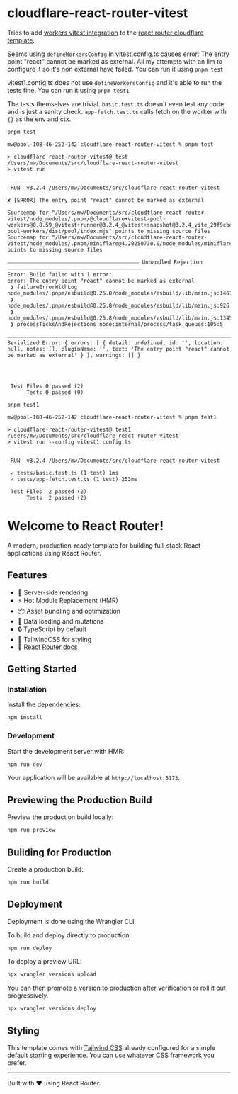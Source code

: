# cloudflare-react-router-vitest

Tries to add [workers vitest integration](https://developers.cloudflare.com/workers/testing/vitest-integration/) to the [react router cloudflare template](https://developers.cloudflare.com/workers/framework-guides/web-apps/react-router/).

Seems using `defineWorkersConfig` in vitest.config.ts causes error: The entry point "react" cannot be marked as external. All my attempts with an llm to configure it so it's non external have failed. You can run it using `pnpm test`

vitest1.config.ts does not use `defineWorkersConfig` and it's able to run the tests fine. You can run it using `pnpm test1`

The tests themselves are trivial. `basic.test.ts` doesn't even test any code and is just a sanity check. `app-fetch.test.ts` calls fetch on the worker with `{}` as the env and ctx.

```
pnpm test

mw@pool-108-46-252-142 cloudflare-react-router-vitest % pnpm test

> cloudflare-react-router-vitest@ test /Users/mw/Documents/src/cloudflare-react-router-vitest
> vitest run


 RUN  v3.2.4 /Users/mw/Documents/src/cloudflare-react-router-vitest

✘ [ERROR] The entry point "react" cannot be marked as external

Sourcemap for "/Users/mw/Documents/src/cloudflare-react-router-vitest/node_modules/.pnpm/@cloudflare+vitest-pool-workers@0.8.59_@vitest+runner@3.2.4_@vitest+snapshot@3.2.4_vite_29f9cbd058e57d453ac1718407aaef54/node_modules/@cloudflare/vitest-pool-workers/dist/pool/index.mjs" points to missing source files
Sourcemap for "/Users/mw/Documents/src/cloudflare-react-router-vitest/node_modules/.pnpm/miniflare@4.20250730.0/node_modules/miniflare/dist/src/index.js" points to missing source files

⎯⎯⎯⎯⎯⎯⎯⎯⎯⎯⎯⎯⎯⎯⎯⎯⎯⎯⎯⎯⎯⎯⎯⎯⎯⎯⎯⎯⎯⎯⎯⎯⎯⎯⎯⎯⎯⎯⎯⎯⎯⎯⎯⎯⎯⎯⎯⎯⎯⎯ Unhandled Rejection ⎯⎯⎯⎯⎯⎯⎯⎯⎯⎯⎯⎯⎯⎯⎯⎯⎯⎯⎯⎯⎯⎯⎯⎯⎯⎯⎯⎯⎯⎯⎯⎯⎯⎯⎯⎯⎯⎯⎯⎯⎯⎯⎯⎯⎯⎯⎯⎯⎯⎯⎯
Error: Build failed with 1 error:
error: The entry point "react" cannot be marked as external
 ❯ failureErrorWithLog node_modules/.pnpm/esbuild@0.25.8/node_modules/esbuild/lib/main.js:1467:15
 ❯ node_modules/.pnpm/esbuild@0.25.8/node_modules/esbuild/lib/main.js:926:25
 ❯ node_modules/.pnpm/esbuild@0.25.8/node_modules/esbuild/lib/main.js:1345:9
 ❯ processTicksAndRejections node:internal/process/task_queues:105:5

⎯⎯⎯⎯⎯⎯⎯⎯⎯⎯⎯⎯⎯⎯⎯⎯⎯⎯⎯⎯⎯⎯⎯⎯⎯⎯⎯⎯⎯⎯⎯⎯⎯⎯⎯⎯⎯⎯⎯⎯⎯⎯⎯⎯⎯⎯⎯⎯⎯⎯⎯⎯⎯⎯⎯⎯⎯⎯⎯⎯⎯⎯⎯⎯⎯⎯⎯⎯⎯⎯⎯⎯⎯⎯⎯⎯⎯⎯⎯⎯⎯⎯⎯⎯⎯⎯⎯⎯⎯⎯⎯⎯⎯⎯⎯⎯⎯⎯⎯⎯⎯⎯⎯⎯⎯⎯⎯⎯⎯⎯⎯⎯⎯⎯⎯⎯⎯⎯⎯⎯⎯⎯
Serialized Error: { errors: [ { detail: undefined, id: '', location: null, notes: [], pluginName: '', text: 'The entry point "react" cannot be marked as external' } ], warnings: [] }




 Test Files 0 passed (2)
      Tests 0 passed (0)
```

```
pnpm test1

mw@pool-108-46-252-142 cloudflare-react-router-vitest % pnpm test1

> cloudflare-react-router-vitest@ test1 /Users/mw/Documents/src/cloudflare-react-router-vitest
> vitest run --config vitest1.config.ts


 RUN  v3.2.4 /Users/mw/Documents/src/cloudflare-react-router-vitest

 ✓ tests/basic.test.ts (1 test) 1ms
 ✓ tests/app-fetch.test.ts (1 test) 253ms

 Test Files  2 passed (2)
      Tests  2 passed (2)
```

# Welcome to React Router!

A modern, production-ready template for building full-stack React applications using React Router.

## Features

- 🚀 Server-side rendering
- ⚡️ Hot Module Replacement (HMR)
- 📦 Asset bundling and optimization
- 🔄 Data loading and mutations
- 🔒 TypeScript by default
- 🎉 TailwindCSS for styling
- 📖 [React Router docs](https://reactrouter.com/)

## Getting Started

### Installation

Install the dependencies:

```bash
npm install
```

### Development

Start the development server with HMR:

```bash
npm run dev
```

Your application will be available at `http://localhost:5173`.

## Previewing the Production Build

Preview the production build locally:

```bash
npm run preview
```

## Building for Production

Create a production build:

```bash
npm run build
```

## Deployment

Deployment is done using the Wrangler CLI.

To build and deploy directly to production:

```sh
npm run deploy
```

To deploy a preview URL:

```sh
npx wrangler versions upload
```

You can then promote a version to production after verification or roll it out progressively.

```sh
npx wrangler versions deploy
```

## Styling

This template comes with [Tailwind CSS](https://tailwindcss.com/) already configured for a simple default starting experience. You can use whatever CSS framework you prefer.

---

Built with ❤️ using React Router.
